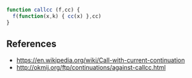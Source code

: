 ```js
function callcc (f,cc) { 
  f(function(x,k) { cc(x) },cc)
}
```

## References

- <https://en.wikipedia.org/wiki/Call-with-current-continuation>
- <http://okmij.org/ftp/continuations/against-callcc.html>
